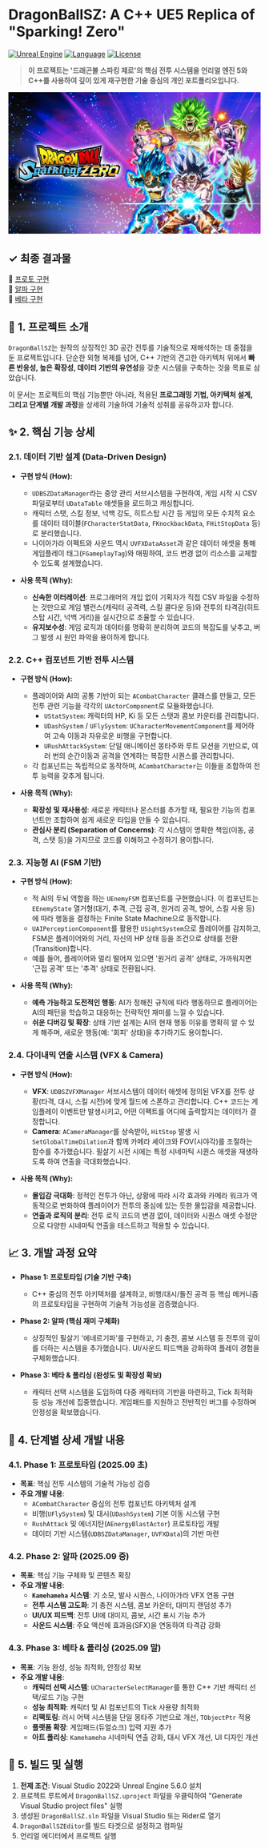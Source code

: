 # DragonBallSZ: A C++ UE5 Replica of "Sparking! Zero"

[![Unreal Engine](https://img.shields.io/badge/Unreal%20Engine-5.6.0-blue.svg)](https://www.unrealengine.com/)
[![Language](https://img.shields.io/badge/C%2B%2B-20-blue.svg)](https://isocpp.org/)
[![License](https://img.shields.io/badge/License-MIT-green.svg)](LICENSE)

> **이 프로젝트는 '드래곤볼 스파킹 제로'의 핵심 전투 시스템을 언리얼 엔진 5와 C++를 사용하여 깊이 있게 재구현한 기술 중심의 개인 포트폴리오입니다.**


![Game Title](https://github.com/doppleddiggong/DragonBallSZ/blob/main/Documents/Reference/GameTitle.jpg?raw=true)


<h2>✓ 최종 결과물</h2>

<div align="left">
  🎥 <a href="https://youtu.be/W4P-xAtt1v4">프로토 구현</a><br>
  🎥 <a href="https://youtu.be/Fo74JgOmnWM">알파 구현</a><br>
  🎥 <a href="https://youtu.be/aUEw7xU_XEw">베타 구현</a>
</div>



## 📜 1. 프로젝트 소개

`DragonBallSZ`는 원작의 상징적인 3D 공간 전투를 기술적으로 재해석하는 데 중점을 둔 프로젝트입니다. 단순한 외형 복제를 넘어, C++ 기반의 견고한 아키텍처 위에서 **빠른 반응성, 높은 확장성, 데이터 기반의 유연성**을 갖춘 시스템을 구축하는 것을 목표로 삼았습니다.

이 문서는 프로젝트의 핵심 기능뿐만 아니라, 적용된 **프로그래밍 기법, 아키텍처 설계, 그리고 단계별 개발 과정**을 상세히 기술하여 기술적 성취를 공유하고자 합니다.

## ✨ 2. 핵심 기능 상세

### 2.1. 데이터 기반 설계 (Data-Driven Design)

- **구현 방식 (How):**
  - `UDBSZDataManager`라는 중앙 관리 서브시스템을 구현하여, 게임 시작 시 CSV 파일로부터 `UDataTable` 애셋들을 로드하고 캐싱합니다.
  - 캐릭터 스탯, 스킬 정보, 넉백 강도, 히트스탑 시간 등 게임의 모든 수치적 요소를 데이터 테이블(`FCharacterStatData`, `FKnockbackData`, `FHitStopData` 등)로 분리했습니다.
  - 나이아가라 이펙트와 사운드 역시 `UVFXDataAsset`과 같은 데이터 애셋을 통해 게임플레이 태그(`FGameplayTag`)와 매핑하여, 코드 변경 없이 리소스를 교체할 수 있도록 설계했습니다.

- **사용 목적 (Why):**
  - **신속한 이터레이션**: 프로그래머의 개입 없이 기획자가 직접 CSV 파일을 수정하는 것만으로 게임 밸런스(캐릭터 공격력, 스킬 쿨다운 등)와 전투의 타격감(히트스탑 시간, 넉백 거리)을 실시간으로 조율할 수 있습니다.
  - **유지보수성**: 게임 로직과 데이터를 명확히 분리하여 코드의 복잡도를 낮추고, 버그 발생 시 원인 파악을 용이하게 합니다.

### 2.2. C++ 컴포넌트 기반 전투 시스템

- **구현 방식 (How):**
  - 플레이어와 AI의 공통 기반이 되는 `ACombatCharacter` 클래스를 만들고, 모든 전투 관련 기능을 각각의 `UActorComponent`로 모듈화했습니다.
    - `UStatSystem`: 캐릭터의 HP, Ki 등 모든 스탯과 콤보 카운터를 관리합니다.
    - `UDashSystem` / `UFlySystem`: `UCharacterMovementComponent`를 제어하여 고속 이동과 자유로운 비행을 구현합니다.
    - `URushAttackSystem`: 단일 애니메이션 몽타주와 루트 모션을 기반으로, 여러 번의 순간이동과 공격을 연계하는 복잡한 시퀀스를 관리합니다.
  - 각 컴포넌트는 독립적으로 동작하며, `ACombatCharacter`는 이들을 조합하여 전투 능력을 갖추게 됩니다.

- **사용 목적 (Why):**
  - **확장성 및 재사용성**: 새로운 캐릭터나 몬스터를 추가할 때, 필요한 기능의 컴포넌트만 조합하여 쉽게 새로운 타입을 만들 수 있습니다.
  - **관심사 분리 (Separation of Concerns)**: 각 시스템이 명확한 책임(이동, 공격, 스탯 등)을 가지므로 코드를 이해하고 수정하기 용이합니다.

### 2.3. 지능형 AI (FSM 기반)

- **구현 방식 (How):**
  - 적 AI의 두뇌 역할을 하는 `UEnemyFSM` 컴포넌트를 구현했습니다. 이 컴포넌트는 `EEnemyState` 열거형(대기, 추격, 근접 공격, 원거리 공격, 방어, 스킬 사용 등)에 따라 행동을 결정하는 Finite State Machine으로 동작합니다.
  - `UAIPerceptionComponent`를 활용한 `USightSystem`으로 플레이어를 감지하고, FSM은 플레이어와의 거리, 자신의 HP 상태 등을 조건으로 상태를 전환(Transition)합니다.
  - 예를 들어, 플레이어와 멀리 떨어져 있으면 '원거리 공격' 상태로, 가까워지면 '근접 공격' 또는 '추격' 상태로 전환됩니다.

- **사용 목적 (Why):**
  - **예측 가능하고 도전적인 행동**: AI가 정해진 규칙에 따라 행동하므로 플레이어는 AI의 패턴을 학습하고 대응하는 전략적인 재미를 느낄 수 있습니다.
  - **쉬운 디버깅 및 확장**: 상태 기반 설계는 AI의 현재 행동 이유를 명확히 알 수 있게 해주며, 새로운 행동(예: '회피' 상태)을 추가하기도 용이합니다.

### 2.4. 다이내믹 연출 시스템 (VFX & Camera)

- **구현 방식 (How):**
  - **VFX**: `UDBSZVFXManager` 서브시스템이 데이터 애셋에 정의된 VFX를 전투 상황(타격, 대시, 스킬 시전)에 맞게 월드에 스폰하고 관리합니다. C++ 코드는 게임플레이 이벤트만 발생시키고, 어떤 이펙트를 어디에 출력할지는 데이터가 결정합니다.
  - **Camera**: `ACameraManager`를 상속받아, `HitStop` 발생 시 `SetGlobalTimeDilation`과 함께 카메라 셰이크와 FOV(시야각)를 조절하는 함수를 추가했습니다. 필살기 시전 시에는 특정 시네마틱 시퀀스 애셋을 재생하도록 하여 연출을 극대화했습니다.

- **사용 목적 (Why):**
  - **몰입감 극대화**: 정적인 전투가 아닌, 상황에 따라 시각 효과와 카메라 워크가 역동적으로 변화하여 플레이어가 전투의 중심에 있는 듯한 몰입감을 제공합니다.
  - **연출과 로직의 분리**: 전투 로직 코드의 변경 없이, 데이터와 시퀀스 애셋 수정만으로 다양한 시네마틱 연출을 테스트하고 적용할 수 있습니다.

## 📈 3. 개발 과정 요약

- **Phase 1: 프로토타입 (기술 기반 구축)**
  - C++ 중심의 전투 아키텍처를 설계하고, 비행/대시/돌진 공격 등 핵심 메커니즘의 프로토타입을 구현하여 기술적 가능성을 검증했습니다.

- **Phase 2: 알파 (핵심 재미 구체화)**
  - 상징적인 필살기 '에네르기파'를 구현하고, 기 충전, 콤보 시스템 등 전투의 깊이를 더하는 시스템을 추가했습니다. UI/사운드 피드백을 강화하여 플레이 경험을 구체화했습니다.

- **Phase 3: 베타 & 폴리싱 (완성도 및 확장성 확보)**
  - 캐릭터 선택 시스템을 도입하여 다중 캐릭터의 기반을 마련하고, Tick 최적화 등 성능 개선에 집중했습니다. 게임패드를 지원하고 전반적인 버그를 수정하며 안정성을 확보했습니다.

## 📑 4. 단계별 상세 개발 내용

### 4.1. Phase 1: 프로토타입 (2025.09 초)
- **목표**: 핵심 전투 시스템의 기술적 가능성 검증
- **주요 개발 내용**:
  - `ACombatCharacter` 중심의 전투 컴포넌트 아키텍처 설계
  - 비행(`UFlySystem`) 및 대시(`UDashSystem`) 기본 이동 시스템 구현
  - `RushAttack` 및 에너지탄(`AEnergyBlastActor`) 프로토타입 개발
  - 데이터 기반 시스템(`UDBSZDataManager`, `UVFXData`)의 기반 마련

### 4.2. Phase 2: 알파 (2025.09 중)
- **목표**: 핵심 기능 구체화 및 콘텐츠 확장
- **주요 개발 내용**:
  - **`Kamehameha` 시스템**: 기 소모, 발사 시퀀스, 나이아가라 VFX 연동 구현
  - **전투 시스템 고도화**: 기 충전 시스템, 콤보 카운터, 대미지 랜덤성 추가
  - **UI/UX 피드백**: 전투 UI에 대미지, 콤보, 시간 표시 기능 추가
  - **사운드 시스템**: 주요 액션에 효과음(SFX)을 연동하여 타격감 강화

### 4.3. Phase 3: 베타 & 폴리싱 (2025.09 말)
- **목표**: 기능 완성, 성능 최적화, 안정성 확보
- **주요 개발 내용**:
  - **캐릭터 선택 시스템**: `UCharacterSelectManager`를 통한 C++ 기반 캐릭터 선택/로드 기능 구현
  - **성능 최적화**: 캐릭터 및 AI 컴포넌트의 Tick 사용량 최적화
  - **리팩토링**: 러시 어택 시스템을 단일 몽타주 기반으로 개선, `TObjectPtr` 적용
  - **플랫폼 확장**: 게임패드(듀얼쇼크) 입력 지원 추가
  - **아트 폴리싱**: `Kamehameha` 시네마틱 연출 강화, 대시 VFX 개선, UI 디자인 개선

## 🚀 5. 빌드 및 실행

1.  **전제 조건**: Visual Studio 2022와 Unreal Engine 5.6.0 설치
2.  프로젝트 루트에서 `DragonBallSZ.uproject` 파일을 우클릭하여 "Generate Visual Studio project files" 실행
3.  생성된 `DragonBallSZ.sln` 파일을 Visual Studio 또는 Rider로 열기
4.  `DragonBallSZEditor`를 빌드 타겟으로 설정하고 컴파일
5.  언리얼 에디터에서 프로젝트 실행
